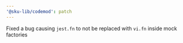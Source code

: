 ```yaml
---
'@sku-lib/codemod': patch
---
```


Fixed a bug causing `jest.fn` to not be replaced with `vi.fn` inside mock factories
